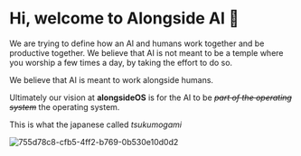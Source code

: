 # Hi, welcome to Alongside AI 👋

We are trying to define how an AI and humans work together and be productive together. We believe that AI is not meant to be a temple where you worship a few times a day, by taking the effort to do so. 

We believe that AI is meant to work alongside humans.

Ultimately our vision at **alongsideOS** is for the AI to be ~~_part of the operating system_~~ the operating system. 

This is what the japanese called _tsukumogami_

![755d78c8-cfb5-4ff2-b769-0b530e10d0d2](https://github.com/user-attachments/assets/8b16ac5e-6c5b-4c51-935b-051c535d9b79)

